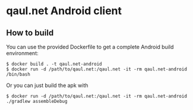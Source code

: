 # qaul.net Android client


## How to build

You can use the provided Dockerfile to get a complete Android build
environment:

```console
$ docker build . -t qaul.net-android
$ docker run -d /path/to/qaul.net:/qaul.net -it -rm qaul.net-android /bin/bash
```

Or you can just build the apk with

```console
$ docker run -d /path/to/qaul.net:/qaul.net -it -rm qaul.net-android ./gradlew assembleDebug
```
